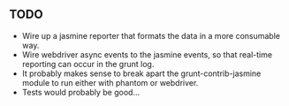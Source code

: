 TODO
----
- Wire up a jasmine reporter that formats the data in a more consumable way.
- Wire webdriver async events to the jasmine events, so that real-time reporting can occur in the grunt log.
- It probably makes sense to break apart the grunt-contrib-jasmine module to run either with phantom or webdriver.
- Tests would probably be good...